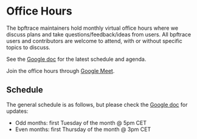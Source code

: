 # Office Hours

The bpftrace maintainers hold monthly virtual office hours where we discuss plans and take questions/feedback/ideas from users. All bpftrace users and contributors are welcome to attend, with or without specific topics to discuss. 

See the [Google doc](https://docs.google.com/document/d/1nt010RfL4s4gydhCPSJ-Z5mnFMFuD4NrcpVmUcyvu2E/edit?usp=sharing) for the latest schedule and agenda.

Join the office hours through [Google Meet](https://meet.google.com/joo-jzcy-cqk).

## Schedule

The general schedule is as follows, but please check the [Google doc](https://docs.google.com/document/d/1nt010RfL4s4gydhCPSJ-Z5mnFMFuD4NrcpVmUcyvu2E/edit?usp=sharing) for updates:
- Odd months: first Tuesday of the month @ 5pm CET
- Even months: first Thursday of the month @ 3pm CET
